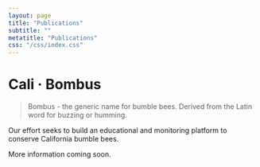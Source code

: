 ```yaml
---
layout: page
title: "Publications"
subtitle: ""
metatitle: "Publications"
css: "/css/index.css"
---
```


<h1>
  Cali · Bombus
</h1>

> Bombus - the generic name for bumble bees. Derived from the Latin word for buzzing or humming. 

Our effort seeks to build an educational and monitoring platform to conserve California bumble bees. 

More information coming soon.
